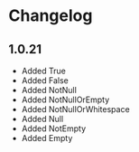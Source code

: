 # Changelog

## 1.0.21

* Added True
* Added False
* Added NotNull
* Added NotNullOrEmpty
* Added NotNullOrWhitespace
* Added Null
* Added NotEmpty
* Added Empty
